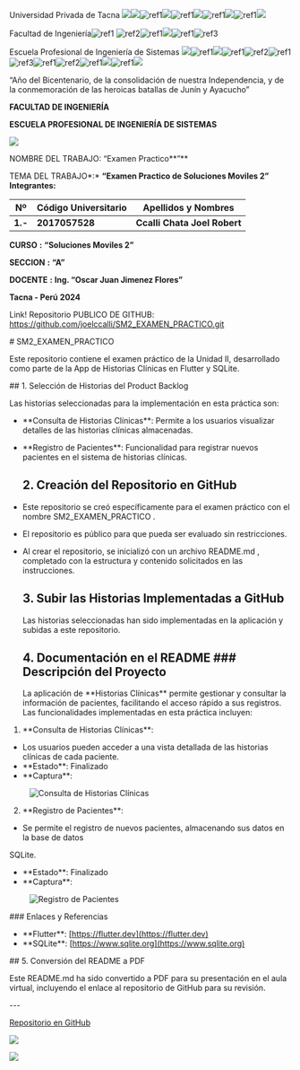 ﻿Universidad Privada de Tacna   ![](Aspose.Words.cd9a1934-6dcd-4b97-9e14-e342406b2511.001.png)![](Aspose.Words.cd9a1934-6dcd-4b97-9e14-e342406b2511.002.png)![ref1]![](Aspose.Words.cd9a1934-6dcd-4b97-9e14-e342406b2511.004.png)![ref1]![](Aspose.Words.cd9a1934-6dcd-4b97-9e14-e342406b2511.005.png)![ref1]![](Aspose.Words.cd9a1934-6dcd-4b97-9e14-e342406b2511.006.png)![ref1]![](Aspose.Words.cd9a1934-6dcd-4b97-9e14-e342406b2511.007.png)

Facultad de Ingeniería![ref1]   ![ref2]![ref1]![](Aspose.Words.cd9a1934-6dcd-4b97-9e14-e342406b2511.008.png)![ref1]![ref3]

Escuela Profesional de Ingeniería de Sistemas   ![](Aspose.Words.cd9a1934-6dcd-4b97-9e14-e342406b2511.010.png)![ref1]![](Aspose.Words.cd9a1934-6dcd-4b97-9e14-e342406b2511.011.png)![ref1]![ref2]![ref1]![ref3]![ref1]![ref2]![ref1]![](Aspose.Words.cd9a1934-6dcd-4b97-9e14-e342406b2511.012.png)![ref1]![](Aspose.Words.cd9a1934-6dcd-4b97-9e14-e342406b2511.006.png)

“Año del Bicentenario, de la consolidación de nuestra Independencia, y de la conmemoración de las heroicas batallas de Junín y Ayacucho” 

**FACULTAD DE INGENIERÍA**   

**ESCUELA PROFESIONAL DE INGENIERÍA DE SISTEMAS**   

![](Aspose.Words.cd9a1934-6dcd-4b97-9e14-e342406b2511.013.png)

NOMBRE DEL TRABAJO: “Examen Practico**”**  

TEMA DEL TRABAJO*:* **“Examen Practico de Soluciones Moviles 2”**  **Integrantes:** 

|**Nº**  |**Código Universitario**  |**Apellidos y Nombres** |
| - | - | - |
|**1.-**  |**2017057528**  |**Ccalli Chata Joel Robert**  |

**CURSO**    **:**    **“Soluciones Moviles 2”** 

**SECCION**   **:**   **“A”**   

**DOCENTE**  **:**   **Ing. “Oscar Juan Jimenez Flores”**  

**Tacna - Perú**  **2024** 

Link! Repositorio PUBLICO DE GITHUB: [https://github.com/joelccalli/SM2_EXAMEN_PRACTICO.git ](https://github.com/joelccalli/SM2_EXAMEN_PRACTICO.git)

\# SM2\_EXAMEN\_PRACTICO 

Este repositorio contiene el examen práctico de la Unidad II, desarrollado como parte de la App de Historias Clínicas en Flutter y SQLite. 

\## 1. Selección de Historias del Product Backlog 

Las historias seleccionadas para la implementación en esta práctica son: 

- \*\*Consulta de Historias Clínicas\*\*: Permite a los usuarios visualizar detalles de las historias clínicas almacenadas. 
- \*\*Registro de Pacientes\*\*: Funcionalidad para registrar nuevos pacientes en el sistema de historias clínicas. 

  ## 2. Creación del Repositorio en GitHub 

- Este repositorio se creó específicamente para el examen práctico con el nombre  SM2\_EXAMEN\_PRACTICO . 
- El repositorio es público para que pueda ser evaluado sin restricciones. 
- Al crear el repositorio, se inicializó con un archivo  README.md , completado con la estructura y contenido solicitados en las instrucciones. 

  ## 3. Subir las Historias Implementadas a GitHub 

  Las historias seleccionadas han sido implementadas en la aplicación y subidas a este repositorio. 

  ## 4. Documentación en el README ### Descripción del Proyecto 

  La aplicación de \*\*Historias Clínicas\*\* permite gestionar y consultar la información de pacientes, facilitando el acceso rápido a sus registros. Las funcionalidades implementadas en esta práctica incluyen: 

1. \*\*Consulta de Historias Clínicas\*\*: 
- Los usuarios pueden acceder a una vista detallada de las historias clínicas de cada paciente. 
- \*\*Estado\*\*: Finalizado 
- \*\*Captura\*\*: 

`     `![Consulta de Historias Clínicas](ruta/de/la/imagen\_consulta.png) 

2. \*\*Registro de Pacientes\*\*: 
- Se permite el registro de nuevos pacientes, almacenando sus datos en la base de datos 

SQLite. 

- \*\*Estado\*\*: Finalizado 
- \*\*Captura\*\*: 

`     `![Registro de Pacientes](ruta/de/la/imagen\_registro.png) 

\### Enlaces y Referencias 

- \*\*Flutter\*\*: [https://flutter.dev](https://flutter.dev) 
- \*\*SQLite\*\*: [https://www.sqlite.org](https://www.sqlite.org) 

\## 5. Conversión del README a PDF 

Este  README.md  ha sido convertido a PDF para su presentación en el aula virtual, incluyendo el enlace al repositorio de GitHub para su revisión. 

\--- 

[Repositorio en GitHub](URL\_DEL\_REPOSITORIO) 

![](Aspose.Words.cd9a1934-6dcd-4b97-9e14-e342406b2511.014.jpeg)

![](Aspose.Words.cd9a1934-6dcd-4b97-9e14-e342406b2511.015.jpeg)

[ref1]: Aspose.Words.cd9a1934-6dcd-4b97-9e14-e342406b2511.003.png
[ref2]: Aspose.Words.cd9a1934-6dcd-4b97-9e14-e342406b2511.005.png
[ref3]: Aspose.Words.cd9a1934-6dcd-4b97-9e14-e342406b2511.009.png
